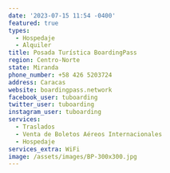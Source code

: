 ```yaml
---
date: '2023-07-15 11:54 -0400'
featured: true
types:
  - Hospedaje
  - Alquiler
title: Posada Turística BoardingPass
region: Centro-Norte
state: Miranda
phone_number: +58 426 5203724
address: Caracas
website: boardingpass.network
facebook_user: tuboarding
twitter_user: tuboarding
instagram_user: tuboarding
services: 
  - Traslados
  - Venta de Boletos Aéreos Internacionales
  - Hospedaje
services_extra: WiFi
image: /assets/images/BP-300x300.jpg
---
```


